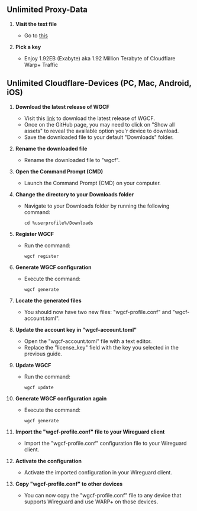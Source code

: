## Unlimited Proxy-Data

1. **Visit the text file**

   - Go to [this](/guides/other/keys.txt)

2. **Pick a key**
   - Enjoy 1.92EB (Exabyte) aka 1.92 Million Terabyte of Cloudflare Warp+ Traffic

## Unlimited Cloudflare-Devices (PC, Mac, Android, iOS)

1. **Download the latest release of WGCF**

   - Visit this [link](https://github.com/ViRb3/wgcf/releases/latest) to download the latest release of WGCF.
   - Once on the GitHub page, you may need to click on "Show all assets" to reveal the available option you'r device to download.
   - Save the downloaded file to your default "Downloads" folder.

2. **Rename the downloaded file**

   - Rename the downloaded file to "wgcf".

3. **Open the Command Prompt (CMD)**

   - Launch the Command Prompt (CMD) on your computer.

4. **Change the directory to your Downloads folder**

   - Navigate to your Downloads folder by running the following command:
     ```
     cd %userprofile%/Downloads
     ```

5. **Register WGCF**

   - Run the command:
     ```
     wgcf register
     ```

6. **Generate WGCF configuration**

   - Execute the command:
     ```
     wgcf generate
     ```

7. **Locate the generated files**

   - You should now have two new files: "wgcf-profile.conf" and "wgcf-account.toml".

8. **Update the account key in "wgcf-account.toml"**

   - Open the "wgcf-account.toml" file with a text editor.
   - Replace the "license_key" field with the key you selected in the previous guide.

9. **Update WGCF**

   - Run the command:
     ```
     wgcf update
     ```

10. **Generate WGCF configuration again**

    - Execute the command:
      ```
      wgcf generate
      ```

11. **Import the "wgcf-profile.conf" file to your Wireguard client**

    - Import the "wgcf-profile.conf" configuration file to your Wireguard client.

12. **Activate the configuration**

    - Activate the imported configuration in your Wireguard client.

13. **Copy "wgcf-profile.conf" to other devices**
    - You can now copy the "wgcf-profile.conf" file to any device that supports Wireguard and use WARP+ on those devices.
